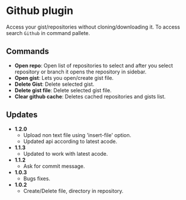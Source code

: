 # Github plugin

Access your gist/repositories without cloning/downloading it. To access search `Github` in command pallete.

## Commands

- **Open repo**: Open list of repositories to select and after you select repository or branch it opens the repository in sidebar.
- **Open gist**: Lets you open/create gist file.
- **Delete Gist**: Delete selected gist.
- **Delete gist file**: Delete selected gist file.
- **Clear github cache**: Deletes cached repositories and gists list.

## Updates

- **1.2.0**
  - Upload non text file using 'insert-file' option.
  - Updated api according to latest acode.
- **1.1.3**
  - Updated to work with latest acode.
- **1.1.2**
  - Ask for commit message.
- **1.0.3**
  - Bugs fixes.
- **1.0.2**
  - Create/Delete file, directory in repository.

